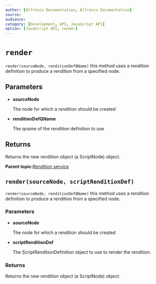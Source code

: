 ```yaml
---
author: [Alfresco Documentation, Alfresco Documentation]
source: 
audience: 
category: [Development, API, JavaScript API]
option: [JavaScript API, render]
---
```


# `render`

`render(sourceNode, renditionDefQName)` this method uses a rendition definition to produce a rendition from a specified node.

## Parameters

-   **sourceNode**

    The node for which a rendition should be created

-   **renditionDefQName**

    The qname of the rendition definition to use


## Returns

Returns the new rendition object \(a ScriptNode\) object.

**Parent topic:**[Rendition service](../references/API-JS-RenditionService.md)

## `render(sourceNode, scriptRenditionDef)`

`render(sourceNode, renditionDefQName)` this method uses a rendition definition to produce a rendition from a specified node.

### Parameters

-   **sourceNode**

    The node for which a rendition should be created

-   **scriptRenditionDef**

    The ScriptRenditionDefinition object to use to render the rendition.


### Returns

Returns the new rendition object \(a ScriptNode\) object.

